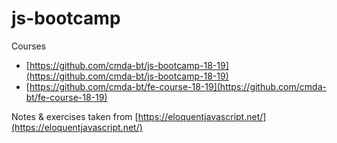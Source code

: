# js-bootcamp
Courses
- [https://github.com/cmda-bt/js-bootcamp-18-19](https://github.com/cmda-bt/js-bootcamp-18-19)
- [https://github.com/cmda-bt/fe-course-18-19](https://github.com/cmda-bt/fe-course-18-19)


Notes & exercises taken from [https://eloquentjavascript.net/](https://eloquentjavascript.net/)
